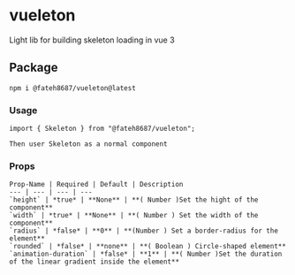 # vueleton

Light lib for building skeleton loading in vue 3

## Package
```
npm i @fateh8687/vueleton@latest
```

### Usage
```
import { Skeleton } from "@fateh8687/vueleton";

Then user Skeleton as a normal component
```

### Props
```
Prop-Name | Required | Default | Description
--- | --- | --- | ---
`height` | *true* | **None** | **( Number )Set the hight of the component**
`width` | *true* | **None** | **( Number ) Set the width of the component**
`radius` | *false* | **0** | **(Number ) Set a border-radius for the element**
`rounded` | *false* | **none** | **( Boolean ) Circle-shaped element**
`animation-duration` | *false* | **1** | **( Number )Set the duration of the linear gradient inside the element**

```
